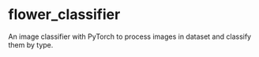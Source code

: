 # flower_classifier
An image classifier with PyTorch to process images in dataset and classify them  by type.
